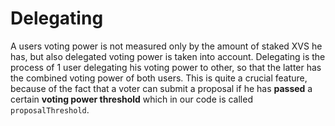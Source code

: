  # Delegating
  A users voting power is not measured only by the amount of staked XVS he has, but also delegated voting power is taken into account. Delegating is the process of 1 user delegating his voting power to other, so that the latter has the combined voting power of both users. This is quite a crucial feature, because of the fact that a voter can submit a proposal if he has **passed** a certain **voting power threshold** which in our code is called `proposalThreshold`. 